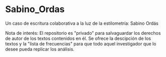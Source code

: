 # Sabino_Ordas
Un caso de escritura colaborativa a la luz de la estilometría: Sabino Ordás

Nota de interés: El repositorio es "privado" para salvaguardar los derechos de autor de los textos contenidos en él. Se ofrece la descipción de los textos y la "lista de frecuencias" para que todo aquel investigador que lo desee pueda replicar los análisis.
